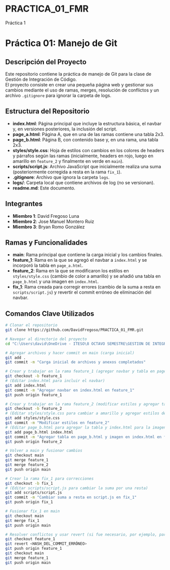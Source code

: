 # PRACTICA_01_FMR
Práctica 1 
# Práctica 01: Manejo de Git

## Descripción del Proyecto

Este repositorio contiene la práctica de manejo de Git para la clase de Gestión de Integración de Código.  
El proyecto consiste en crear una pequeña página web y gestionar sus cambios mediante el uso de ramas, merges, resolución de conflictos y un archivo `.gitignore` para ignorar la carpeta de logs.

## Estructura del Repositorio

- **index.html**: Página principal que incluye la estructura básica, el navbar y, en versiones posteriores, la inclusión del script.
- **page_a.html**: Página A, que en una de las ramas contiene una tabla 2x3.
- **page_b.html**: Página B, con contenido base y, en una rama, una tabla 2x3.
- **styles/style.css**: Hoja de estilos con cambios en los colores de headers y párrafos según las ramas (inicialmente, headers en rojo, luego en amarillo en `feature_2` y finalmente en verde en `main`).
- **scripts/script.js**: Archivo JavaScript que inicialmente realiza una suma (posteriormente corregida a resta en la rama `fix_1`).
- **.gitignore**: Archivo que ignora la carpeta `logs`.
- **logs/**: Carpeta local que contiene archivos de log (no se versionan).
- **readme.md**: Este documento.

## Integrantes

- **Miembro 1**: David Fregoso Luna  
- **Miembro 2**: Jose Manuel Montero Ruiz  
- **Miembro 3**: Bryan Romo González

## Ramas y Funcionalidades

- **main**: Rama principal que contiene la carga inicial y los cambios finales.
- **feature_1**: Rama en la que se agregó el navbar a `index.html` y se incorporó la tabla en `page_a.html`.
- **feature_2**: Rama en la que se modificaron los estilos en `styles/style.css` (cambio de color a amarillo) y se añadió una tabla en `page_b.html` y una imagen en `index.html`.
- **fix_1**: Rama creada para corregir errores (cambio de la suma a resta en `scripts/script.js`) y revertir el commit erróneo de eliminación del navbar.

## Comandos Clave Utilizados

```bash
# Clonar el repositorio
git clone https://github.com/DavidFregoso/PRACTICA_01_FMR.git

# Navegar al directorio del proyecto
cd "C:\Users\david\OneDrive - ITESO\8 OCTAVO SEMESTRE\GESTION DE INTEGRACION DE CODIGO\PRACTICA_01_FMR"

# Agregar archivos y hacer commit en main (carga inicial)
git add .
git commit -m "Carga inicial de archivos y anexos completados"

# Crear y trabajar en la rama feature_1 (agregar navbar y tabla en page_a.html)
git checkout -b feature_1
# (Editar index.html para incluir el navbar)
git add index.html
git commit -m "Agregar navbar en index.html en feature_1"
git push origin feature_1

# Crear y trabajar en la rama feature_2 (modificar estilos y agregar tabla en page_b.html)
git checkout -b feature_2
# (Editar styles/style.css para cambiar a amarillo y agregar estilos de tabla)
git add styles/style.css
git commit -m "Modificar estilos en feature_2"
# (Editar page_b.html para agregar la tabla y index.html para la imagen)
git add page_b.html index.html
git commit -m "Agregar tabla en page_b.html y imagen en index.html en feature_2"
git push origin feature_2

# Volver a main y fusionar cambios
git checkout main
git merge feature_1
git merge feature_2
git push origin main

# Crear la rama fix_1 para correcciones
git checkout -b fix_1
# (Editar scripts/script.js para cambiar la suma por una resta)
git add scripts/script.js
git commit -m "Cambiar suma a resta en script.js en fix_1"
git push origin fix_1

# Fusionar fix_1 en main
git checkout main
git merge fix_1
git push origin main

# Resolver conflictos y usar revert (si fue necesario, por ejemplo, para restaurar el navbar)
git checkout feature_1
git revert <HASH_DEL_COMMIT_ERRÓNEO>
git push origin feature_1
git checkout main
git merge feature_1
git push origin main

